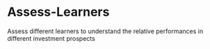 # Assess-Learners
Assess different learners to understand the relative performances in different investment prospects 
